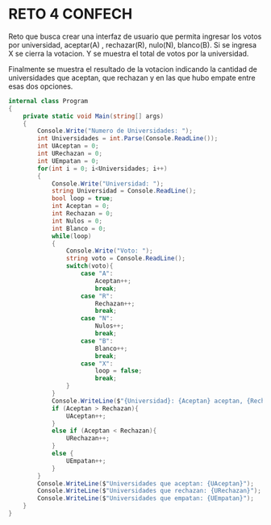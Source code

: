 # RETO 4 CONFECH

Reto que busca crear una interfaz de usuario que permita ingresar los votos por universidad, aceptar(A) , rechazar(R), nulo(N), blanco(B). Si se ingresa X se cierra la votacion. Y se muestra el total de votos por la universidad.

Finalmente se muestra el resultado de la votacion indicando la cantidad de universidades que aceptan, que rechazan y en las que hubo empate entre esas dos opciones.

```csharp
internal class Program
{
    private static void Main(string[] args)
    {
        Console.Write("Numero de Universidades: ");
        int Universidades = int.Parse(Console.ReadLine());
        int UAceptan = 0;
        int URechazan = 0;
        int UEmpatan = 0;
        for(int i = 0; i<Universidades; i++)
        {
            Console.Write("Universidad: ");
            string Universidad = Console.ReadLine();
            bool loop = true;
            int Aceptan = 0;
            int Rechazan = 0;
            int Nulos = 0;
            int Blanco = 0;
            while(loop)
            {
                Console.Write("Voto: ");
                string voto = Console.ReadLine();
                switch(voto){
                    case "A":
                        Aceptan++;
                        break;
                    case "R":
                        Rechazan++;
                        break;
                    case "N":
                        Nulos++;
                        break;
                    case "B":
                        Blanco++;
                        break;
                    case "X":
                        loop = false;
                        break;
                }
            }
            Console.WriteLine($"{Universidad}: {Aceptan} aceptan, {Rechazan} rechazan, {Blanco} blancos, {Nulos} nulos.");
            if (Aceptan > Rechazan){
                UAceptan++;
            }
            else if (Aceptan < Rechazan){
                URechazan++;
            }
            else {
                UEmpatan++;
            }
        }
        Console.WriteLine($"Universidades que aceptan: {UAceptan}");
        Console.WriteLine($"Universidades que rechazan: {URechazan}");
        Console.WriteLine($"Universidades que empatan: {UEmpatan}");
    }
}
```
